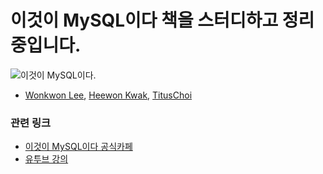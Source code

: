 # 이것이 MySQL이다 책을 스터디하고 정리 중입니다.

![이것이 MySQL이다.]()

- [Wonkwon Lee](https://github.com/wonkwonlee), [Heewon Kwak](https://github.com/HeewonKwak), [TitusChoi](https://github.com/TitusChoi)
### 관련 링크

- [이것이 MySQL이다 공식카페](https://cafe.naver.com/thisisMySQL)
- [유투브 강의](https://www.youtube.com/playlist?list=PLqTUMsvO70nk8WfCyU-IPmc85390CaSqM)
